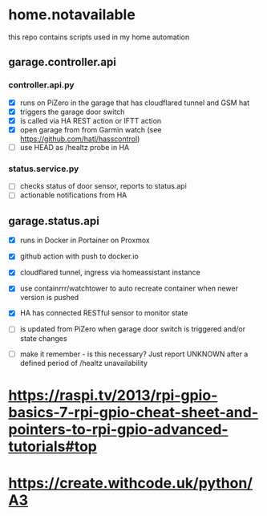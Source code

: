 # home.notavailable

this repo contains scripts used in my home automation

## garage.controller.api

### controller.api.py
- [x] runs on PiZero in the garage that has cloudflared tunnel and GSM hat
- [x] triggers the garage door switch
- [x] is called via HA REST action or IFTT action
- [x] open garage from from Garmin watch (see https://github.com/hatl/hasscontrol)
- [ ] use HEAD as /healtz probe in HA

### status.service.py
- [ ] checks status of door sensor, reports to status.api
- [ ] actionable notifications from HA

## garage.status.api
- [x] runs in Docker in Portainer on Proxmox
- [x] github action with push to docker.io
- [x] cloudflared tunnel, ingress via homeassistant instance
- [x] use containrrr/watchtower to auto recreate container when newer version is pushed
- [x] HA has connected RESTful sensor to monitor state
- [ ] is updated from PiZero when garage door switch is triggered and/or state changes
- [ ] make it remember - is this necessary? Just report UNKNOWN after a defined period of /healtz unavailability


# https://raspi.tv/2013/rpi-gpio-basics-7-rpi-gpio-cheat-sheet-and-pointers-to-rpi-gpio-advanced-tutorials#top
# https://create.withcode.uk/python/A3
